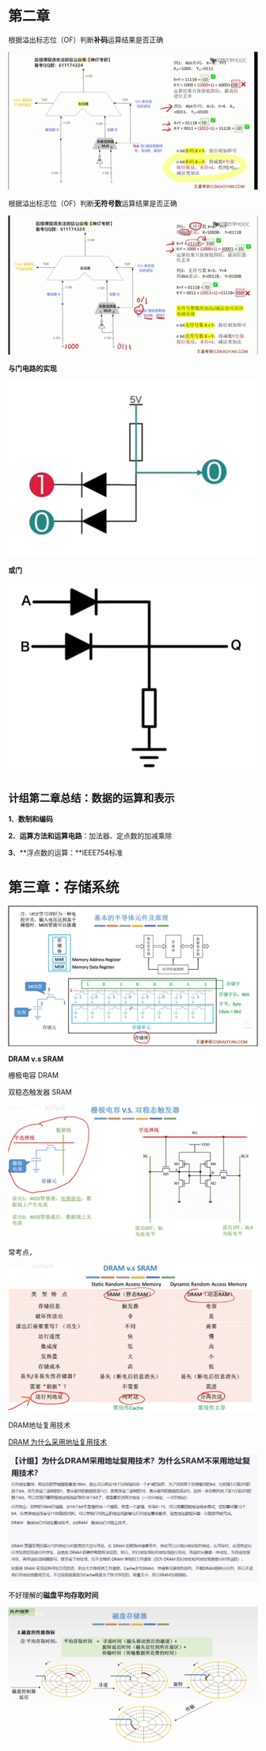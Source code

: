 # 第二章

根据溢出标志位（OF）判断**补码**运算结果是否正确

![image-20230522163234514](计算机组成原理.assets/image-20230522163234514.png)

根据溢出标志位（OF）判断**无符号数**运算结果是否正确

![image-20230522163244804](计算机组成原理.assets/image-20230522163244804.png)

**与门电路的实现**

![img](计算机组成原理.assets/与门.png)

**或门**

![img](计算机组成原理.assets/或门.png)

## 计组第二章总结：数据的运算和表示

**1**、**数制和编码**

**2**、**运算方法和运算电路**：加法器、定点数的加减乘除

**3**、**浮点数的运算：**IEEE754标准

# 第三章：存储系统

![image-20230522163530848](计算机组成原理.assets/image-20230522163530848.png)

**DRAM v.s SRAM**

栅极电容 DRAM

双稳态触发器 SRAM

![image-20230522164819223](计算机组成原理.assets/image-20230522164819223.png)

常考点，

![image-20230522164154573](计算机组成原理.assets/image-20230522164154573.png)

DRAM地址复用技术

[DRAM 为什么采用地址复用技术](https://www.cnblogs.com/exungsh/p/15957909.html)

![image-20230522193244821](计算机组成原理.assets/image-20230522193244821.png)

不好理解的**磁盘平均存取时间**

![磁盘平均存取时间](计算机组成原理.assets/image-20230524203641255.png)